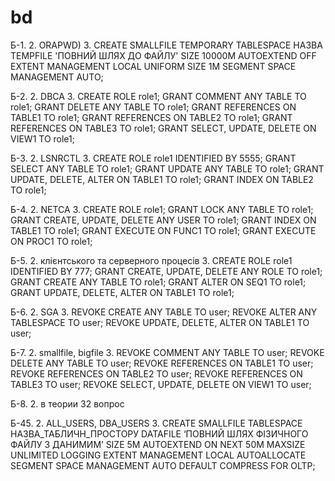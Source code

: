 # bd
Б-1.
2. ORAPWD)
3. 
CREATE SMALLFILE TEMPORARY TABLESPACE НАЗВА 
TEMPFILE 'ПОВНИЙ ШЛЯХ ДО ФАЙЛУ' SIZE 10000M 
AUTOEXTEND OFF
EXTENT MANAGEMENT LOCAL UNIFORM SIZE 1M
SEGMENT SPACE MANAGEMENT AUTO;

Б-2.
2. DBCA
3. 
CREATE ROLE role1;
GRANT COMMENT ANY TABLE TO role1;
GRANT DELETE ANY TABLE TO role1;
GRANT REFERENCES ON TABLE1 TO role1;
GRANT REFERENCES ON TABLE2 TO role1;
GRANT REFERENCES ON TABLE3 TO role1;
GRANT SELECT, UPDATE, DELETE ON VIEW1 TO role1;


Б-3.
2. LSNRCTL
3. 
CREATE ROLE role1 IDENTIFIED BY 5555;
GRANT SELECT ANY TABLE TO role1;
GRANT UPDATE ANY TABLE TO role1;
GRANT UPDATE, DELETE, ALTER ON TABLE1 TO role1;
GRANT INDEX ON TABLE2 TO role1;

Б-4.
2. NETCA
3. 
CREATE ROLE role1;
GRANT LOCK ANY TABLE TO role1;
GRANT CREATE, UPDATE, DELETE ANY USER TO role1;
GRANT INDEX ON TABLE1 TO role1;
GRANT EXECUTE ON FUNC1 TO role1; 
GRANT EXECUTE ON PROC1 TO role1; 

Б-5.
2.  клієнтського та серверного процесів
3.
CREATE ROLE role1 IDENTIFIED BY 777;
GRANT CREATE, UPDATE, DELETE ANY ROLE TO role1;
GRANT CREATE ANY TABLE TO role1;
GRANT ALTER ON SEQ1 TO role1; 
GRANT UPDATE, DELETE, ALTER ON TABLE1 TO role1;


Б-6.
2.  SGA
3.
REVOKE CREATE ANY TABLE TO user;
REVOKE ALTER ANY TABLESPACE TO user;
REVOKE UPDATE, DELETE, ALTER ON TABLE1 TO user;



Б-7.
2.  smallfile, bigfile
3.
REVOKE COMMENT ANY TABLE TO user;
REVOKE DELETE ANY TABLE TO user;
REVOKE REFERENCES ON TABLE1 TO user;
REVOKE REFERENCES ON TABLE2 TO user;
REVOKE REFERENCES ON TABLE3 TO user;
REVOKE SELECT, UPDATE, DELETE ON VIEW1 TO user;




Б-8.
2. в теории 32 вопрос


Б-45.
2.  ALL_USERS, DBA_USERS
3.
CREATE SMALLFILE TABLESPACE НАЗВА_ТАБЛИЧН_ПРОСТОРУ 
DATAFILE ‘ПОВНИЙ ШЛЯХ ФІЗИЧНОГО ФАЙЛУ З ДАНИМИМ’ SIZE 5M 
AUTOEXTEND ON NEXT 50M MAXSIZE UNLIMITED
LOGGING 
EXTENT MANAGEMENT LOCAL AUTOALLOCATE 
SEGMENT SPACE MANAGEMENT AUTO
DEFAULT COMPRESS FOR OLTP;
